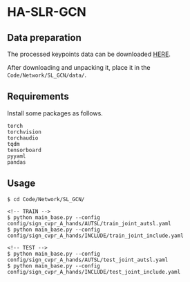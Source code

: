 # HA-SLR-GCN
## Data preparation
The processed keypoints data can be downloaded [HERE](https://drive.google.com/drive/folders/1LM6gpmtgrcUvXdDkyKGVTQuDtqfViMKz?usp=drive_link).

After downloading and unpacking it, place it in the `Code/Network/SL_GCN/data/`.

## Requirements
Install some packages as follows.
```
torch
torchvision
torchaudio  
tqdm
tensorboard
pyyaml
pandas
```

## Usage

```
$ cd Code/Network/SL_GCN/

<!-- TRAIN -->
$ python main_base.py --config config/sign_cvpr_A_hands/AUTSL/train_joint_autsl.yaml
$ python main_base.py --config config/sign_cvpr_A_hands/INCLUDE/train_joint_include.yaml

<!-- TEST -->
$ python main_base.py --config config/sign_cvpr_A_hands/AUTSL/test_joint_autsl.yaml
$ python main_base.py --config config/sign_cvpr_A_hands/INCLUDE/test_joint_include.yaml
```